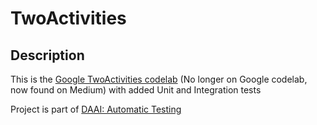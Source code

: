 # TwoActivities

## Description
This is the [Google TwoActivities codelab](https://medium.com/@rahmanyaskur/android-fundamentals-02-8983ef4a0ae6) (No longer on Google codelab, now found on Medium) with added Unit and Integration tests

Project is part of [DAAI: Automatic Testing](https://docs.google.com/presentation/d/1dRye-sMgIztfCGK-bn3MbTGsnzxl7Q5cmLu5IbcT67Y/edit?usp=sharing)
